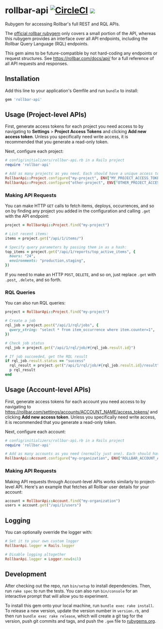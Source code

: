 # rollbar-api [![CircleCI](https://circleci.com/gh/wealthsimple/rollbar-api.svg?style=svg)](https://circleci.com/gh/wealthsimple/rollbar-api) [![](https://img.shields.io/gem/v/rollbar-api.svg)](https://rubygems.org/gems/rollbar-api)

Rubygem for accessing Rollbar's full REST and RQL APIs.

The [official rollbar rubygem](https://github.com/rollbar/rollbar-gem) only covers a small portion of the API, whereas this rubygem provides an interface over all API endpoints, including the Rollbar Query Language (RQL) endpoints.

This gem aims to be future-compatible by not hard-coding any endpoints or request structures. See https://rollbar.com/docs/api/ for a full reference of all API requests and responses.

## Installation

Add this line to your application's Gemfile and run `bundle` to install:

```ruby
gem 'rollbar-api'
```

## Usage (Project-level APIs)

First, generate access tokens for each project you need access to by navigating to **Settings** > **Project Access Tokens** and clicking **Add new access token**. Unless you specifically need write access, it is recommended that you generate a read-only token.

Next, configure each project:

```ruby
# config/initializers/rollbar-api.rb in a Rails project
require 'rollbar-api'

# Add as many projects as you need. Each should have a unique access token.
RollbarApi::Project.configure("my-project", ENV["MY_PROJECT_ACCESS_TOKEN"])
RollbarApi::Project.configure("other-project", ENV["OTHER_PROJECT_ACCESS_TOKEN"])
```

### Making API Requests

You can make HTTP `GET` calls to fetch items, deploys, occurrences, and so on by finding any project you added in the configuration and calling `.get` with the API endpoint:

```ruby
project = RollbarApi::Project.find("my-project")

# List recent items:
items = project.get("/api/1/items/")

# Specify query parameters by passing them in as a hash:
top_items = project.get("/api/1/reports/top_active_items", {
  hours: "24",
  environments: "production,staging",
})
```

If you need to make an HTTP `POST`, `DELETE`, and so on, just replace `.get` with `.post`, `.delete`, and so forth.

### RQL Queries

You can also run RQL queries:

```ruby
project = RollbarApi::Project.find("my-project")

# Create a job
rql_job = project.post("/api/1/rql/jobs", {
  query_string: "select * from item_occurrence where item.counter=1",
})

# Check job status
rql_job = project.get("/api/1/rql/job/#{rql_job.result.id}")

# If job succeeded, get the RQL result
if rql_job.result.status == "success"
  rql_result = project.get("/api/1/rql/job/#{rql_job.result.id}/result")
  p rql_result
end
```

## Usage (Account-level APIs)

First, generate access tokens for each account you need access to by navigating to https://rollbar.com/settings/accounts/ACCOUNT_NAME/access_tokens/ and clicking **Add new access token**. Unless you specifically need write access, it is recommended that you generate a read-only token.

Next, configure each account:

```ruby
# config/initializers/rollbar-api.rb in a Rails project
require 'rollbar-api'

# Add as many accounts as you need (normally just one). Each should have a unique access token.
RollbarApi::Account.configure("my-organization", ENV["ROLLBAR_ACCOUNT_ACCESS_TOKEN"])
```

### Making API Requests

Making API requests through Account-level APIs works similarly to project-level API. Here's an example that fetches all Rollbar user details for your account:

```ruby
account = RollbarApi::Account.find("my-organization")
users = account.get("/api/1/users")
```

## Logging

You can optionally override the logger with:

```ruby
# Set it to your own custom logger
RollbarApi.logger = Rails.logger

# Disable logging altogether
RollbarApi.logger = Logger.new(nil)
```

## Development

After checking out the repo, run `bin/setup` to install dependencies. Then, run `rake spec` to run the tests. You can also run `bin/console` for an interactive prompt that will allow you to experiment.

To install this gem onto your local machine, run `bundle exec rake install`. To release a new version, update the version number in `version.rb`, and then run `bundle exec rake release`, which will create a git tag for the version, push git commits and tags, and push the `.gem` file to [rubygems.org](https://rubygems.org).
